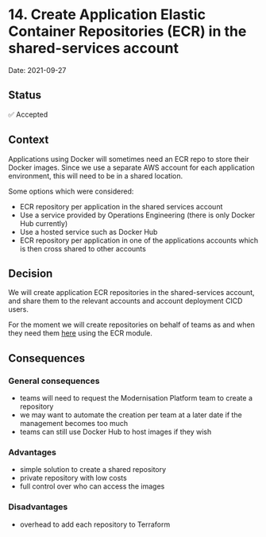 # 14. Create Application Elastic Container Repositories (ECR) in the shared-services account

Date: 2021-09-27

## Status

✅ Accepted

## Context

Applications using Docker will sometimes need an ECR repo to store their Docker images.  Since we use a separate AWS account for each application environment, this will need to be in a shared location.

Some options which were considered:

* ECR repository per application in the shared services account
* Use a service provided by Operations Engineering (there is only Docker Hub currently)
* Use a hosted service such as Docker Hub
* ECR repository per application in one of the applications accounts which is then cross shared to other accounts

## Decision

We will create application ECR repositories in the shared-services account, and share them to the relevant accounts and account deployment CICD users.

For the moment we will create repositories on behalf of teams as and when they need them [here](https://github.com/ministryofjustice/modernisation-platform/blob/main/terraform/environments/core-shared-services/ecr_repos.tf) using the ECR module.

## Consequences

### General consequences

* teams will need to request the Modernisation Platform team to create a repository
* we may want to automate the creation per team at a later date if the management becomes too much
* teams can still use Docker Hub to host images if they wish

### Advantages

* simple solution to create a shared repository
* private repository with low costs
* full control over who can access the images

### Disadvantages

* overhead to add each repository to Terraform
